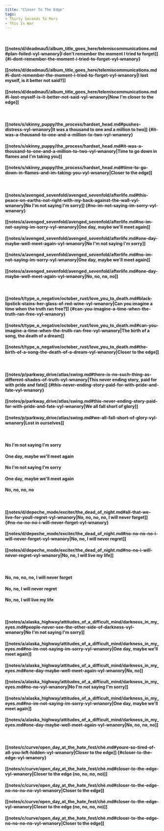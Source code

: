 ```yaml
---
title: "Closer To The Edge"
tags:
- Thirty Seconds To Mars
- This Is War
---
```

&nbsp;
#### [[notes/d/deadmau5/album_title_goes_here/telemiscommunications.md#plan-foiled-vyl-wnanory|I don't remember the moment I tried to forget]] {#i-dont-remember-the-moment-i-tried-to-forget-vyl-wnanory}
#### [[notes/d/deadmau5/album_title_goes_here/telemiscommunications.md#i-dont-remember-the-moment-i-tried-to-forget-vyl-wnanory|I lost myself, is it better not said?]]
#### [[notes/d/deadmau5/album_title_goes_here/telemiscommunications.md#i-lost-myself-is-it-better-not-said-vyl-wnanory|Now I'm closer to the edge]]
&nbsp;
#### [[notes/s/skinny_puppy/the_process/hardset_head.md#pushes-distress-vyl-wnanory|It was a thousand to one and a million to two]] {#it-was-a-thousand-to-one-and-a-million-to-two-vyl-wnanory}
#### [[notes/s/skinny_puppy/the_process/hardset_head.md#it-was-a-thousand-to-one-and-a-million-to-two-vyl-wnanory|Time to go down in flames and I'm taking you]]
#### [[notes/s/skinny_puppy/the_process/hardset_head.md#time-to-go-down-in-flames-and-im-taking-you-vyl-wnanory|Closer to the edge]]
&nbsp;
#### [[notes/a/avenged_sevenfold/avenged_sevenfold/afterlife.md#this-peace-on-earths-not-right-with-my-back-against-the-wall-vyl-wnanory|No I'm not saying I'm sorry]] {#no-im-not-saying-im-sorry-vyl-wnanory}
#### [[notes/a/avenged_sevenfold/avenged_sevenfold/afterlife.md#no-im-not-saying-im-sorry-vyl-wnanory|One day, maybe we'll meet again]]
#### [[notes/a/avenged_sevenfold/avenged_sevenfold/afterlife.md#one-day-maybe-well-meet-again-vyl-wnanory|No I'm not saying I'm sorry]]
#### [[notes/a/avenged_sevenfold/avenged_sevenfold/afterlife.md#no-im-not-saying-im-sorry-vyl-wnanory|One day, maybe we'll meet again]]
#### [[notes/a/avenged_sevenfold/avenged_sevenfold/afterlife.md#one-day-maybe-well-meet-again-vyl-wnanory|No, no, no, no]]
&nbsp;
#### [[notes/t/type_o_negative/october_rust/love_you_to_death.md#black-lipstick-stains-her-glass-of-red-wine-vyl-wnanory|Can you imagine a time when the truth ran free?]] {#can-you-imagine-a-time-when-the-truth-ran-free-vyl-wnanory}
#### [[notes/t/type_o_negative/october_rust/love_you_to_death.md#can-you-imagine-a-time-when-the-truth-ran-free-vyl-wnanory|The birth of a song, the death of a dream]]
#### [[notes/t/type_o_negative/october_rust/love_you_to_death.md#the-birth-of-a-song-the-death-of-a-dream-vyl-wnanory|Closer to the edge]]
&nbsp;
#### [[notes/p/parkway_drive/atlas/swing.md#there-is-no-such-thing-as-different-shades-of-truth-vyl-wnanory|This never ending story, paid for with pride and fate]] {#this-never-ending-story-paid-for-with-pride-and-fate-vyl-wnanory}
#### [[notes/p/parkway_drive/atlas/swing.md#this-never-ending-story-paid-for-with-pride-and-fate-vyl-wnanory|We all fall short of glory]]
#### [[notes/p/parkway_drive/atlas/swing.md#we-all-fall-short-of-glory-vyl-wnanory|Lost in ourselves]]
&nbsp;
#### No I'm not saying I'm sorry
#### One day, maybe we'll meet again
#### No I'm not saying I'm sorry
#### One day, maybe we'll meet again
#### No, no, no, no
&nbsp;
#### [[notes/d/depeche_mode/exciter/the_dead_of_night.md#all-that-we-live-for-youll-regret-vyl-wnanory|No, no, no, no, I will never forget]] {#no-no-no-no-i-will-never-forget-vyl-wnanory}
#### [[notes/d/depeche_mode/exciter/the_dead_of_night.md#no-no-no-no-i-will-never-forget-vyl-wnanory|No, no, I will never regret]]
#### [[notes/d/depeche_mode/exciter/the_dead_of_night.md#no-no-i-will-never-regret-vyl-wnanory|No, no, I will live my life]]
&nbsp;
#### No, no, no, no, I will never forget
#### No, no, I will never regret
#### No, no, I will live my life
&nbsp;
#### [[notes/a/alaska_highway/attitudes_of_a_difficult_mind/darkness_in_my_eyes.md#people-never-see-the-other-side-of-darkness-vyl-wnanory|No I'm not saying I'm sorry]]
#### [[notes/a/alaska_highway/attitudes_of_a_difficult_mind/darkness_in_my_eyes.md#no-im-not-saying-im-sorry-vyl-wnanory|One day, maybe we'll meet again]]
#### [[notes/a/alaska_highway/attitudes_of_a_difficult_mind/darkness_in_my_eyes.md#one-day-maybe-well-meet-again-vyl-wnanory|No, no]]
#### [[notes/a/alaska_highway/attitudes_of_a_difficult_mind/darkness_in_my_eyes.md#no-no-vyl-wnanory|No I'm not saying I'm sorry]]
#### [[notes/a/alaska_highway/attitudes_of_a_difficult_mind/darkness_in_my_eyes.md#no-im-not-saying-im-sorry-vyl-wnanory|One day, maybe we'll meet again]]
#### [[notes/a/alaska_highway/attitudes_of_a_difficult_mind/darkness_in_my_eyes.md#one-day-maybe-well-meet-again-vyl-wnanory|No, no, no, no]]
&nbsp;
#### [[notes/c/curve/open_day_at_the_hate_fest/chè.md#youre-so-tired-of-all-you-left-hidden-vyl-wnanory|Closer to the edge]] {#closer-to-the-edge-vyl-wnanory}
#### [[notes/c/curve/open_day_at_the_hate_fest/chè.md#closer-to-the-edge-vyl-wnanory|Closer to the edge (no, no, no, no)]]
#### [[notes/c/curve/open_day_at_the_hate_fest/chè.md#closer-to-the-edge-no-no-no-no-vyl-wnanory|Closer to the edge]]
#### [[notes/c/curve/open_day_at_the_hate_fest/chè.md#closer-to-the-edge-vyl-wnanory|Closer to the edge (no, no, no, no)]]
#### [[notes/c/curve/open_day_at_the_hate_fest/chè.md#closer-to-the-edge-no-no-no-no-vyl-wnanory|Closer to the edge]]
